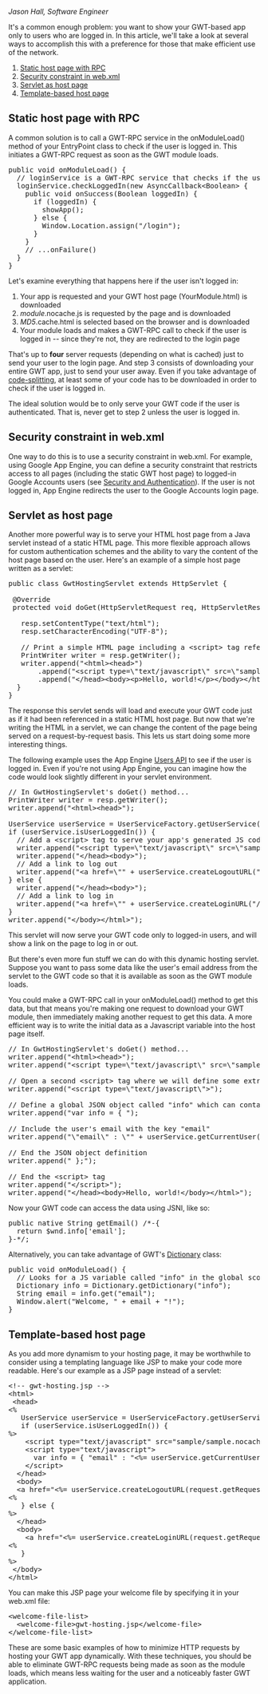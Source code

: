 <p><i>Jason Hall, Software Engineer</i></p>

<p>It's a common enough problem: you want to show your GWT-based app
only to users who are logged in. In this article, we'll take a look at
several ways to accomplish this with a preference for those that make
efficient use of the network.</p>

<ol class="toc" id="pageToc">
  <li><a href="#static">Static host page with RPC</a></li>
  <li><a href="#webxml">Security constraint in web.xml</a></li>
  <li><a href="#servlet">Servlet as host page</a></li>
  <li><a href="#template">Template-based host page</a></li>
</ol>

<h2 id="static">Static host page with RPC</h2>

<p>A common solution is to call a GWT-RPC
service in the onModuleLoad() method of your EntryPoint class to check
if the user is logged in. This initiates a GWT-RPC request as soon as
the GWT module loads.</p>

<pre class="prettyprint">
public void onModuleLoad() {
  // loginService is a GWT-RPC service that checks if the user is logged in
  loginService.checkLoggedIn(new AsyncCallback&lt;Boolean&gt; {
    public void onSuccess(Boolean loggedIn) {
      if (loggedIn) {
        showApp();
      } else {
        Window.Location.assign(&quot;/login&quot;);
      }
    }
    // ...onFailure()
  }
}
</pre>

<p>Let's examine everything that happens here if the user isn't logged in:</p>

<ol>
<li>Your app is requested and your GWT host page (YourModule.html) is downloaded</li>
<li><var>module</var>.nocache.js is requested by the page and is downloaded</li>
<li><var>MD5</var>.cache.html is selected based on the browser and is downloaded</li>
<li>Your module loads and makes a GWT-RPC call to check if the user is logged in -- since they're not, they are redirected to the login page</li>
</ol>

<p>That's up to <b>four</b> server requests (depending on what is cached)
just to send your user to the login page. And step 3 consists of
downloading your entire GWT app, just to send your user away. Even if
you take advantage of <a href="http://www.google.com/url?q=http%3A%2F%2Fcode.google.com%2Fwebtoolkit%2Fdoc%2Flatest%2FDevGuideCodeSplitting.html">code-splitting</a>,
at least some of your code has to be downloaded in order to check if the user is logged in.</p>

<p>The ideal solution would be to only serve your GWT code if the
user is authenticated. That is, never get to step 2 unless the user is
logged in.</p>

<h2 id="webxml">Security constraint in web.xml</h2>
<p>One way to do this is to use a security constraint in web.xml.
For example, using Google App Engine, you can define a security
constraint that restricts access to all pages (including the static GWT host page)
to logged-in Google Accounts users (see
<a href="https:developers.google.com/appengine/docs/java/config/webxml#Security_and_Authentication">Security and Authentication</a>). If the user is not logged in, App Engine redirects the user
to the Google Accounts login page.</p>

<h2 id="servlet">Servlet as host page</h2>
<p>Another more powerful way is to serve your HTML host page from a Java 
servlet instead of a static HTML page. This more flexible approach allows 
for custom authentication schemes and the ability to vary the content of 
the host page based on the user. Here's an example of a simple host page
written as a servlet:</p>

<pre class="prettyprint">
public class GwtHostingServlet extends HttpServlet {

 @Override
 protected void doGet(HttpServletRequest req, HttpServletResponse resp) throws IOException {

   resp.setContentType(&quot;text/html&quot;);
   resp.setCharacterEncoding(&quot;UTF-8&quot;);

   // Print a simple HTML page including a &lt;script&gt; tag referencing your GWT module as the response
   PrintWriter writer = resp.getWriter();
   writer.append(&quot;&lt;html&gt;&lt;head&gt;&quot;)
       .append(&quot;&lt;script type=\&quot;text/javascript\&quot; src=\&quot;sample/sample.nocache.js\&quot;&gt;&lt;/script&gt;&quot;)
       .append(&quot;&lt;/head&gt;&lt;body&gt;&lt;p&gt;Hello, world!&lt;/p&gt;&lt;/body&gt;&lt;/html&gt;&quot;);
  }
}
</pre>

<p>The response this servlet sends will load and execute your GWT
code just as if it had been referenced in a static HTML host page. But
now that we're writing the HTML in a servlet, we can change the content
of the page being served on a request-by-request basis. This lets us
start doing some more interesting things.</p>

<p>The following example uses the App Engine
<a href="https:developers.google.com/appengine/docs/java/users/overview">Users API</a> to see if the
user is logged in. Even if you're not using App Engine, you can imagine
how the code would look slightly different in your servlet environment.</p>

<pre class="prettyprint">
// In GwtHostingServlet's doGet() method...
PrintWriter writer = resp.getWriter();
writer.append(&quot;&lt;html&gt;&lt;head&gt;&quot;);

UserService userService = UserServiceFactory.getUserService();
if (userService.isUserLoggedIn()) {
  // Add a &lt;script&gt; tag to serve your app's generated JS code
  writer.append(&quot;&lt;script type=\&quot;text/javascript\&quot; src=\&quot;sample/sample.nocache.js\&quot;&gt;&lt;/script&gt;&quot;);
  writer.append(&quot;&lt;/head&gt;&lt;body&gt;&quot;);
  // Add a link to log out
  writer.append(&quot;&lt;a href=\&quot;&quot; + userService.createLogoutURL(&quot;/&quot;) + &quot;\&quot;&gt;Log out&lt;/a&gt;&quot;);
} else {
  writer.append(&quot;&lt;/head&gt;&lt;body&gt;&quot;);
  // Add a link to log in
  writer.append(&quot;&lt;a href=\&quot;&quot; + userService.createLoginURL(&quot;/&quot;) + &quot;\&quot;&gt;Log in&lt;/a&gt;&quot;);
}
writer.append(&quot;&lt;/body&gt;&lt;/html&gt;&quot;);
</pre>

<p>This servlet will now serve your GWT code only to logged-in
users, and will show a link on the page to log in or out.</p>

<p>But there's even more fun stuff we can do with this dynamic
hosting servlet. Suppose you want to pass some data like the user's
email address from the servlet to the GWT code so that it is available
as soon as the GWT module loads.</p>

<p>You could make a GWT-RPC call in your onModuleLoad() method to
get this data, but that means you're making one request to download your
GWT module, then immediately making another request to get this data. A
more efficient way is to write the initial data as a Javascript variable
into the host page itself.</p>

<pre class="prettyprint">
// In GwtHostingServlet's doGet() method...
writer.append(&quot;&lt;html&gt;&lt;head&gt;&quot;);
writer.append(&quot;&lt;script type=\&quot;text/javascript\&quot; src=\&quot;sample/sample.nocache.js\&quot;&gt;&lt;/script&gt;&quot;);

// Open a second &lt;script&gt; tag where we will define some extra data
writer.append(&quot;&lt;script type=\&quot;text/javascript\&quot;&gt;&quot;);

// Define a global JSON object called &quot;info&quot; which can contain some simple key/value pairs
writer.append(&quot;var info = { &quot;);

// Include the user's email with the key &quot;email&quot;
writer.append(&quot;\&quot;email\&quot; : \&quot;&quot; + userService.getCurrentUser().getEmail() + &quot;\&quot;&quot;);

// End the JSON object definition
writer.append(&quot; };&quot;);

// End the &lt;script&gt; tag
writer.append(&quot;&lt;/script&gt;&quot;);
writer.append(&quot;&lt;/head&gt;&lt;body&gt;Hello, world!&lt;/body&gt;&lt;/html&gt;&quot;);
</pre>

<p>Now your GWT code can access the data using JSNI, like so:</p>
<pre class="prettyprint">
public native String getEmail() /*-{
  return $wnd.info['email'];
}-*/;
</pre>

<p>Alternatively, you can take advantage of GWT's
<a href="http://www.google.com/url?q=http%3A%2F%2Fgoogle-web-toolkit.googlecode.com%2Fsvn%2Fjavadoc%2F2.0%2Fcom%2Fgoogle%2Fgwt%2Fi18n%2Fclient%2FDictionary.html">Dictionary</a> class:</p>

<pre class="prettyprint">
public void onModuleLoad() {
  // Looks for a JS variable called &quot;info&quot; in the global scope
  Dictionary info = Dictionary.getDictionary(&quot;info&quot;);
  String email = info.get(&quot;email&quot;);
  Window.alert(&quot;Welcome, &quot; + email + &quot;!&quot;);
}
</pre>

<h2 id="template">Template-based host page</h2>
<p>As you add more dynamism to your hosting page, it may be
worthwhile to consider using a templating language like JSP to make your
code more readable. Here's our example as a JSP page instead of a
servlet:</p>

<pre class="prettyprint">
&lt;!-- gwt-hosting.jsp --&gt;
&lt;html&gt;
 &lt;head&gt;
&lt;%
   UserService userService = UserServiceFactory.getUserService();
   if (userService.isUserLoggedIn()) {
%&gt;
    &lt;script type=&quot;text/javascript&quot; src=&quot;sample/sample.nocache.js&quot;&gt;&lt;/script&gt;
    &lt;script type=&quot;text/javascript&quot;&gt;
      var info = { &quot;email&quot; : &quot;&lt;%= userService.getCurrentUser().getEmail() %&gt;&quot; };
    &lt;/script&gt;
  &lt;/head&gt;
  &lt;body&gt;
  &lt;a href=&quot;&lt;%= userService.createLogoutURL(request.getRequestURI()) %&gt;&quot;&gt;Log out&lt;/a&gt;
&lt;%
   } else {
%&gt;
  &lt;/head&gt;
  &lt;body&gt;
    &lt;a href=&quot;&lt;%= userService.createLoginURL(request.getRequestURI()) %&gt;&quot;&gt;Log in&lt;/a&gt;
&lt;%
   }
%&gt;
 &lt;/body&gt;
&lt;/html&gt;
</pre>

<p>You can make this JSP page your welcome file by specifying it in your web.xml file:</p>
<pre class="prettyprint">
&lt;welcome-file-list&gt;
  &lt;welcome-file&gt;gwt-hosting.jsp&lt;/welcome-file&gt;
&lt;/welcome-file-list&gt;
</pre>

<p>These are some basic examples of how to minimize HTTP requests by
hosting your GWT app dynamically. With these techniques, you should be
able to eliminate GWT-RPC requests being made as soon as the module
loads, which means less waiting for the user and a noticeably faster GWT
application.</p>

